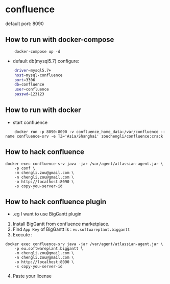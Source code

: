 # confluence
default port: 8090

## How to run with docker-compose

```
    docker-compose up -d
```

- default db(mysql5.7) configure:

```bash
    driver=mysql5.7+
    host=mysql-confluence
    port=3306
    db=confluence
    user=confluence
    passwd=123123
```

## How to run with docker

- start confluence

```
    docker run -p 8090:8090 -v confluence_home_data:/var/confluence --name confluence-srv -e TZ='Asia/Shanghai' zouchengli/confluence:crack
```

## How to hack confluence

```
docker exec confluence-srv java -jar /var/agent/atlassian-agent.jar \
    -p conf \
    -m chengli.zou@gmail.com \
    -n chengli.zou@gmail.com \
    -o http://localhost:8090 \
    -s copy-you-server-id
```

## How to hack confluence plugin

- .eg I want to use BigGantt plugin
1. Install BigGantt from confluence marketplace.
2. Find `App Key` of BigGantt is : `eu.softwareplant.biggantt`
3. Execute :

```
docker exec confluence-srv java -jar /var/agent/atlassian-agent.jar \
    -p eu.softwareplant.biggantt \
    -m chengli.zou@gmail.com \
    -n chengli.zou@gmail.com \
    -o http://localhost:8090 \
    -s copy-you-server-id
```

4. Paste your license 